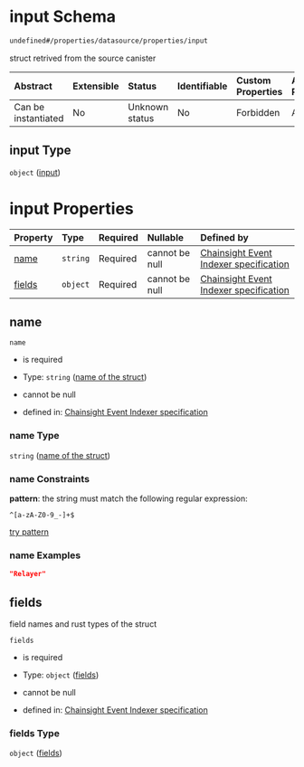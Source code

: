 # input Schema

```txt
undefined#/properties/datasource/properties/input
```

struct retrived from the source canister

| Abstract            | Extensible | Status         | Identifiable | Custom Properties | Additional Properties | Access Restrictions | Defined In                                                                           |
| :------------------ | :--------- | :------------- | :----------- | :---------------- | :-------------------- | :------------------ | :----------------------------------------------------------------------------------- |
| Can be instantiated | No         | Unknown status | No           | Forbidden         | Allowed               | none                | [algorithm\_indexer.json\*](../../out/algorithm_indexer.json "open original schema") |

## input Type

`object` ([input](algorithm_indexer-properties-datasource-properties-input.md))

# input Properties

| Property          | Type     | Required | Nullable       | Defined by                                                                                                                                                                                              |
| :---------------- | :------- | :------- | :------------- | :------------------------------------------------------------------------------------------------------------------------------------------------------------------------------------------------------ |
| [name](#name)     | `string` | Required | cannot be null | [Chainsight Event Indexer specification](algorithm_indexer-properties-datasource-properties-input-properties-name-of-the-struct.md "undefined#/properties/datasource/properties/input/properties/name") |
| [fields](#fields) | `object` | Required | cannot be null | [Chainsight Event Indexer specification](algorithm_indexer-properties-datasource-properties-input-properties-fields.md "undefined#/properties/datasource/properties/input/properties/fields")           |

## name



`name`

*   is required

*   Type: `string` ([name of the struct](algorithm_indexer-properties-datasource-properties-input-properties-name-of-the-struct.md))

*   cannot be null

*   defined in: [Chainsight Event Indexer specification](algorithm_indexer-properties-datasource-properties-input-properties-name-of-the-struct.md "undefined#/properties/datasource/properties/input/properties/name")

### name Type

`string` ([name of the struct](algorithm_indexer-properties-datasource-properties-input-properties-name-of-the-struct.md))

### name Constraints

**pattern**: the string must match the following regular expression:&#x20;

```regexp
^[a-zA-Z0-9_-]+$
```

[try pattern](https://regexr.com/?expression=%5E%5Ba-zA-Z0-9_-%5D%2B%24 "try regular expression with regexr.com")

### name Examples

```json
"Relayer"
```

## fields

field names and rust types of the struct

`fields`

*   is required

*   Type: `object` ([fields](algorithm_indexer-properties-datasource-properties-input-properties-fields.md))

*   cannot be null

*   defined in: [Chainsight Event Indexer specification](algorithm_indexer-properties-datasource-properties-input-properties-fields.md "undefined#/properties/datasource/properties/input/properties/fields")

### fields Type

`object` ([fields](algorithm_indexer-properties-datasource-properties-input-properties-fields.md))
